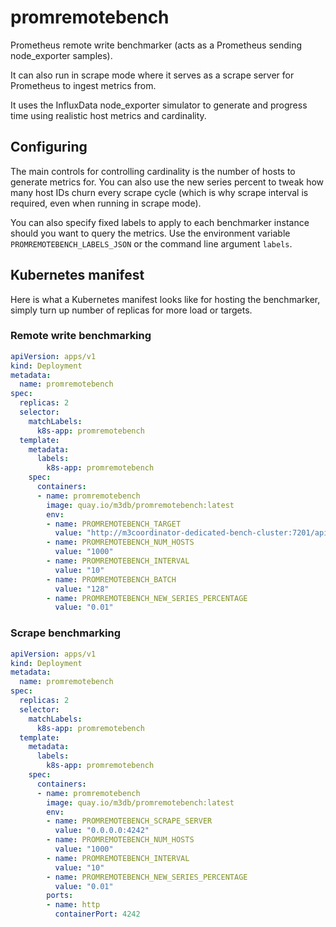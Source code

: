 # promremotebench

Prometheus remote write benchmarker (acts as a Prometheus sending node_exporter samples).

It can also run in scrape mode where it serves as a scrape server for Prometheus to ingest metrics from.

It uses the InfluxData node_exporter simulator to generate and progress time using realistic host metrics and cardinality.

## Configuring

The main controls for controlling cardinality is the number of hosts to generate metrics for. You can also use the new series percent to tweak how many host IDs churn every scrape cycle (which is why scrape interval is required, even when running in scrape mode).

You can also specify fixed labels to apply to each benchmarker instance should you want to query the metrics. Use the environment variable `PROMREMOTEBENCH_LABELS_JSON` or the command line argument `labels`.

## Kubernetes manifest

Here is what a Kubernetes manifest looks like for hosting the benchmarker, simply turn up number of replicas for more load or targets.

### Remote write benchmarking

```yaml
apiVersion: apps/v1
kind: Deployment
metadata:
  name: promremotebench
spec:
  replicas: 2
  selector:
    matchLabels:
      k8s-app: promremotebench
  template:
    metadata:
      labels:
        k8s-app: promremotebench
    spec:
      containers:
      - name: promremotebench
        image: quay.io/m3db/promremotebench:latest
        env:
        - name: PROMREMOTEBENCH_TARGET
          value: "http://m3coordinator-dedicated-bench-cluster:7201/api/v1/prom/remote/write"
        - name: PROMREMOTEBENCH_NUM_HOSTS
          value: "1000"
        - name: PROMREMOTEBENCH_INTERVAL
          value: "10"
        - name: PROMREMOTEBENCH_BATCH
          value: "128"
        - name: PROMREMOTEBENCH_NEW_SERIES_PERCENTAGE
          value: "0.01"
```

### Scrape benchmarking

```yaml
apiVersion: apps/v1
kind: Deployment
metadata:
  name: promremotebench
spec:
  replicas: 2
  selector:
    matchLabels:
      k8s-app: promremotebench
  template:
    metadata:
      labels:
        k8s-app: promremotebench
    spec:
      containers:
      - name: promremotebench
        image: quay.io/m3db/promremotebench:latest
        env:
        - name: PROMREMOTEBENCH_SCRAPE_SERVER
          value: "0.0.0.0:4242"
        - name: PROMREMOTEBENCH_NUM_HOSTS
          value: "1000"
        - name: PROMREMOTEBENCH_INTERVAL
          value: "10"
        - name: PROMREMOTEBENCH_NEW_SERIES_PERCENTAGE
          value: "0.01"
        ports:
        - name: http
          containerPort: 4242
```
